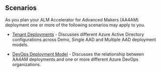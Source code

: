 ## Scenarios

As you plan your ALM Accelerator for Advanced Makers (AA4AM) deployment one or more of the following scenarios may apply to you.

- [Tenant Deployments](./tenant-deployments.md) - Discusses different Azure Active Directory configurations across Demo, Single AAD and Multiple AAD deployment models.

- [DevOps Deployment Model](./devops-deployment-model.md) - Discusses the relationship between AA4AM deployments and one or more different Azure DevOps organizations. 